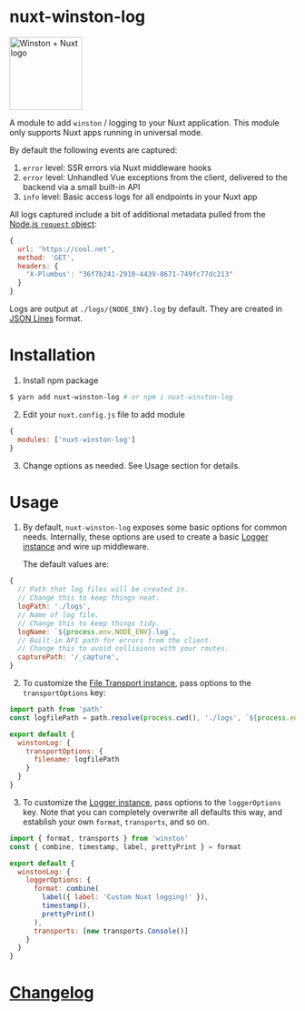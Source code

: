 # nuxt-winston-log

<img alt="Winston + Nuxt logo" src="https://raw.githubusercontent.com/aaronransley/nuxt-winston-log/master/icon.png" width="128" />

A module to add `winston` / logging to your Nuxt application. This module only supports Nuxt apps running in universal mode.

By default the following events are captured:

1. `error` level: SSR errors via Nuxt middleware hooks
2. `error` level: Unhandled Vue exceptions from the client, delivered to the backend via a small built-in API
3. `info` level: Basic access logs for all endpoints in your Nuxt app

All logs captured include a bit of additional metadata pulled from the [Node.js `request` object](https://nodejs.org/dist/latest-v10.x/docs/api/http.html#http_class_http_incomingmessage):

```js
{
  url: 'https://cool.net',
  method: 'GET',
  headers: {
    'X-Plumbus': "36f7b241-2910-4439-8671-749fc77dc213"
  }
}
```

Logs are output at `./logs/{NODE_ENV}.log` by default. They are created in [JSON Lines](http://jsonlines.org/) format.

# Installation

1. Install npm package

```sh
$ yarn add nuxt-winston-log # or npm i nuxt-winston-log
```

2. Edit your `nuxt.config.js` file to add module

```js
{
  modules: ['nuxt-winston-log']
}
```

3. Change options as needed. See Usage section for details.

# Usage

1. By default, `nuxt-winston-log` exposes some basic options for common needs. Internally, these options are used to create a basic [Logger instance](https://github.com/winstonjs/winston#creating-your-own-logger) and wire up middleware.

    The default values are:

```js
{
  // Path that log files will be created in.
  // Change this to keep things neat.
  logPath: './logs',
  // Name of log file.
  // Change this to keep things tidy.
  logName: `${process.env.NODE_ENV}.log`,
  // Built-in API path for errors from the client.
  // Change this to avoid collisions with your routes.
  capturePath: '/_capture',
}
```

2. To customize the [File Transport instance](https://github.com/winstonjs/winston/blob/master/docs/transports.md#file-transport), pass options to the `transportOptions` key:

```js
import path from 'path'
const logfilePath = path.resolve(process.cwd(), './logs', `${process.env.NODE_ENV}.log`)

export default {
  winstonLog: {
    transportOptions: {
      filename: logfilePath
    }
  }
}
```

3. To customize the [Logger instance](https://github.com/winstonjs/winston#creating-your-own-logger), pass options to the `loggerOptions` key. Note that you can completely overwrite all defaults this way, and establish your own `format`, `transports`, and so on.

```js
import { format, transports } from 'winston'
const { combine, timestamp, label, prettyPrint } = format

export default {
  winstonLog: {
    loggerOptions: {
      format: combine(
        label({ label: 'Custom Nuxt logging!' }),
        timestamp(),
        prettyPrint()
      ),
      transports: [new transports.Console()]
    }
  }
}
```

# [Changelog](./CHANGELOG.md)
